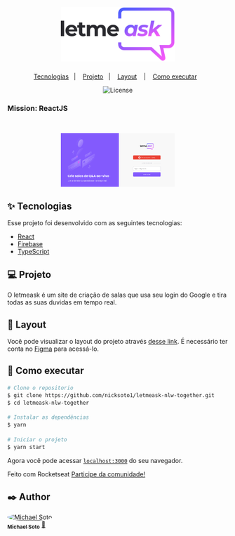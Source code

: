 
<h1  align="center">

<br>

<img  src="./.github/logo.svg"  width="260px"  alt="logo letmeask">

</h1>

  

 


  <p align="center">
  <a  href="#-tecnologias">Tecnologias</a>&nbsp;&nbsp;&nbsp;|&nbsp;&nbsp;&nbsp;
  <a  href="#-projeto">Projeto</a>&nbsp;&nbsp;&nbsp;|&nbsp;&nbsp;&nbsp;
 <a  href="#-layout">Layout</a> &nbsp;&nbsp;&nbsp;|&nbsp;&nbsp;&nbsp;
   <a  href="#-como-executar">Como executar</a>&nbsp;&nbsp;&nbsp;

</p>
  



<p  align="center">

<img  alt="License"  src="https://img.shields.io/static/v1?label=license&message=MIT&color=8257E5&labelColor=000000">

<h3>Mission: ReactJS</h3>

</p>

<br>

<p align="center">
 <img src=".github/letmeask.png"  width="260px" alt="Page" >
</p>

## ✨ Tecnologias

Esse projeto foi desenvolvido com as seguintes tecnologias:

- [React](https://reactjs.org)
- [Firebase](https://firebase.google.com)
- [TypeScript](https://www.typescriptlang.org/)

## 💻 Projeto

O letmeask é um site de criação de salas que usa seu login do Google e tira todas as suas duvidas em tempo real.

## 🔖 Layout

Você pode visualizar o layout do projeto através [desse link](https://www.figma.com/file/u0BQK8rCf2KgzcukdRRCWh/Letmeask/duplicate?node-id=0%3A1). É necessário ter conta no [Figma](http://figma.com/) para acessá-lo.

## 🚀 Como executar

```bash
# Clone o repositorio
$ git clone https://github.com/nicksoto1/letmeask-nlw-together.git
$ cd letmeask-nlw-together

# Instalar as dependências
$ yarn

# Iniciar o projeto
$ yarn start
```

Agora você pode acessar [`localhost:3000`](http://localhost:3000) do seu navegador.


Feito com  Rocketseat  [Participe da  comunidade!](https://discordapp.com/invite/gCRAFhc)

## ✒️ Author

<a href="https://github.com/nicksoto1">
 <img style="border-radius: 50%;" src="https://avatars.githubusercontent.com/u/67668995?v=4" width="100px;" alt="Michael Soto"/>
 <br />
 <sub><b>Michael Soto</b></sub></a> <a href="https://github.com/nicksoto1">🚀</a>
 <br />


